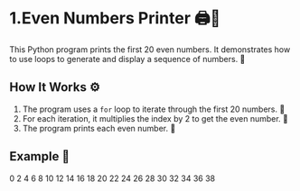 # 1.Even Numbers Printer 🖨️🔢

This Python program prints the first 20 even numbers. It demonstrates how to use loops to generate and display a sequence of numbers. 🎉

## How It Works ⚙️

1. The program uses a `for` loop to iterate through the first 20 numbers. 🔁
2. For each iteration, it multiplies the index by 2 to get the even number. 🔢
3. The program prints each even number. 📜

## Example 📍

0 2 4 6 8 10 12 14 16 18 20 22 24 26 28 30 32 34 36 38